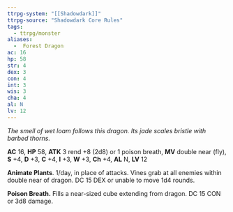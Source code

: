 ```yaml
---
ttrpg-system: "[[Shadowdark]]"
ttrpg-source: "Shadowdark Core Rules"
tags:
  - ttrpg/monster
aliases:
  -  Forest Dragon
ac: 16
hp: 58
str: 4
dex: 3
con: 4
int: 3
wis: 3
cha: 4
al: N
lv: 12
---
```


_The smell of wet loam follows this dragon. Its jade scales bristle with barbed thorns._

**AC** 16, **HP** 58, **ATK** 3 rend +8 (2d8) or 1 poison breath, **MV** double near (fly), **S** +4, **D** +3, **C** +4, **I** +3, **W** +3, **Ch** +4, **AL** N, **LV** 12

**Animate Plants**. 1/day, in place of attacks. Vines grab at all enemies within double near of dragon. DC 15 DEX or unable to move 1d4 rounds. 

**Poison Breath.** Fills a near-sized cube extending from dragon. DC 15 CON or 3d8 damage.

